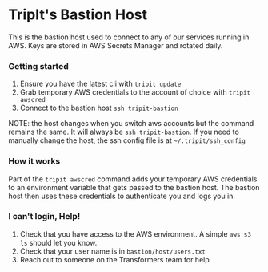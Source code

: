 # TripIt's Bastion Host
This is the bastion host used to connect to any of our services running in AWS. Keys are stored in AWS Secrets Manager and rotated daily.

### Getting started
1. Ensure you have the latest cli with `tripit update`
2. Grab temporary AWS credentials to the account of choice with `tripit awscred`
3. Connect to the bastion host `ssh tripit-bastion`

NOTE: the host changes when you switch aws accounts but the command remains the same. It will always be `ssh tripit-bastion`.
If you need to manually change the host, the ssh config file is at `~/.tripit/ssh_config` 

### How it works
Part of the `tripit awscred` command adds your temporary AWS credentials to an environment variable that gets passed to the bastion host.
The bastion host then uses these credentials to authenticate you and logs you in.

### I can't login, Help!
1. Check that you have access to the AWS environment. A simple `aws s3 ls` should let you know.
2. Check that your user name is in `bastion/host/users.txt`
3. Reach out to someone on the Transformers team for help.